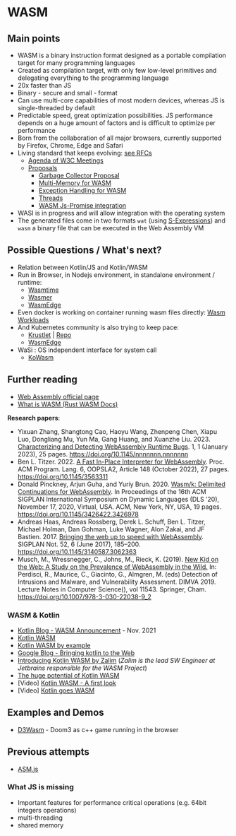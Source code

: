 # WASM

## Main points

- WASM is a binary instruction format designed as a portable compilation target for many programming languages
- Created as compilation target, with only few low-level primitives and delegating everything to the programming language
- 20x faster than JS
- Binary - secure and small - format
- Can use multi-core capabilities of most modern devices, whereas JS is single-threaded by default
- Predictable speed, great optimization possibilities. JS performance depends on a huge amount of factors and is difficult to optimize per performance
- Born from the collaboration of all major browsers, currently supported by Firefox, Chrome, Edge and Safari
- Living standard that keeps evolving: [see RFCs](https://github.com/orgs/WebAssembly/repositories)
    - [Agenda of W3C Meetings](https://github.com/WebAssembly/meetings/tree/main)
    - [Proposals](https://github.com/WebAssembly/proposals)
        - [Garbage Collector Proposal](https://github.com/WebAssembly/gc)
        - [Multi-Memory for WASM](https://github.com/WebAssembly/multi-memory)
        - [Exception Handling for WASM](https://github.com/WebAssembly/exception-handling)
        - [Threads](https://github.com/webassembly/threads)
        - [WASM Js-Promise integration](https://github.com/WebAssembly/js-promise-integration)
- WASI is in progress and will allow integration with the operating system
- The generated files come in two formats `wat` (using [S-Expressions](https://en.wikipedia.org/wiki/S-expression)) and `wasm` a binary file that can be executed in the Web Assembly VM

## Possible Questions / What's next? 

- Relation between Kotlin/JS and Kotlin/WASM
- Run in Browser, in Nodejs environment, in standalone environment / runtime:
    - [Wasmtime](https://wasmtime.dev/)
    - [Wasmer](https://wasmer.io/)
    - [WasmEdge](https://wasmedge.org/)
- Even docker is working on container running wasm files directly: [Wasm Workloads](https://docs.docker.com/desktop/wasm/)
- And Kubernetes community is also trying to keep pace: 
    - [Krustlet](https://krustlet.dev/) | [Repo](https://github.com/krustlet/krustlet)
    - [WasmEdge](https://wasmedge.org/book/en/use_cases/kubernetes.html)
- WaSi : OS independent interface for system call
    - [KoWasm](https://github.com/kowasm/kowasm)


## Further reading

- [Web Assembly official page](https://webassembly.org/)
- [What is WASM (Rust WASM Docs)](https://rustwasm.github.io/docs/book/what-is-webassembly.html)

**Research papers**:

- Yixuan Zhang, Shangtong Cao, Haoyu Wang, Zhenpeng Chen, Xiapu Luo, Dongliang Mu, Yun Ma, Gang Huang, and Xuanzhe Liu. 2023.
[Characterizing and Detecting WebAssembly Runtime Bugs](https://arxiv.org/pdf/2301.12102.pdf). 1, 1 (January 2023), 25 pages. https://doi.org/10.1145/nnnnnnn.nnnnnnn
- Ben L. Titzer. 2022. [A Fast In-Place Interpreter for WebAssembly](https://dl.acm.org/doi/pdf/10.1145/3563311). Proc. ACM Program. Lang. 6, OOPSLA2,
Article 148 (October 2022), 27 pages. https://doi.org/10.1145/3563311
- Donald Pinckney, Arjun Guha, and Yuriy Brun. 2020. [Wasm/k: Delimited Continuations for WebAssembly](https://arxiv.org/pdf/2010.01723.pdf). In Proceedings of the 16th ACM SIGPLAN International Symposium on Dynamic Languages (DLS ’20), November 17, 2020, Virtual, USA. ACM, New York, NY, USA, 19 pages. https://doi.org/10.1145/3426422.3426978
- Andreas Haas, Andreas Rossberg, Derek L. Schuff, Ben L. Titzer, Michael Holman, Dan Gohman, Luke Wagner, Alon Zakai, and JF Bastien. 2017. [Bringing the web up to speed with WebAssembly](https://dl.acm.org/doi/pdf/10.1145/3140587.3062363). SIGPLAN Not. 52, 6 (June 2017), 185–200. https://doi.org/10.1145/3140587.3062363
- Musch, M., Wressnegger, C., Johns, M., Rieck, K. (2019). [New Kid on the Web: A Study on the Prevalence of WebAssembly in the Wild.](https://ernie.ips.cs.tu-bs.de/papers/2019_DIMVA_WASM.pdf) In: Perdisci, R., Maurice, C., Giacinto, G., Almgren, M. (eds) Detection of Intrusions and Malware, and Vulnerability Assessment. DIMVA 2019. Lecture Notes in Computer Science(), vol 11543. Springer, Cham. https://doi.org/10.1007/978-3-030-22038-9_2
### WASM & Kotlin
- [Kotlin Blog - WASM Announcement](https://blog.jetbrains.com/kotlin/2021/11/k2-compiler-kotlin-wasm-and-tooling-announcements-at-the-2021-kotlin-event/) - Nov. 2021
- [Kotlin WASM](https://kotlinlang.org/docs/wasm-overview.html)
- [Kotlin WASM by example](https://github.com/Kotlin/kotlin-wasm-examples)
- [Google Blog - Bringing kotlin to the Web](https://developers.googleblog.com/2023/05/bringing-kotlin-to-web.html)
- [Introducing Kotlin WASM by Zalim](https://seb.deleuze.fr/introducing-kotlin-wasm/) (*Zalim is the lead SW Engineer at Jetbrains responsible for the WASM Project*)
- [The huge potential of Kotlin WASM](https://seb.deleuze.fr/the-huge-potential-of-kotlin-wasm/)
- [Video] [Kotlin WASM - A first look](https://www.youtube.com/watch?v=-pqz9sKXatw)
- [Video] [Kotlin goes WASM](https://www.youtube.com/watch?v=oIbX7nrSTPQ)


## Examples and Demos

- [D3Wasm](https://github.com/gabrielcuvillier/d3wasm/tree/master/neo) - Doom3 as c++ game running in the browser


## Previous attempts

- [ASM.js](http://asmjs.org/)

### What JS is missing

- Important features for performance critical operations (e.g. 64bit integers operations)
- multi-threading
- shared memory
